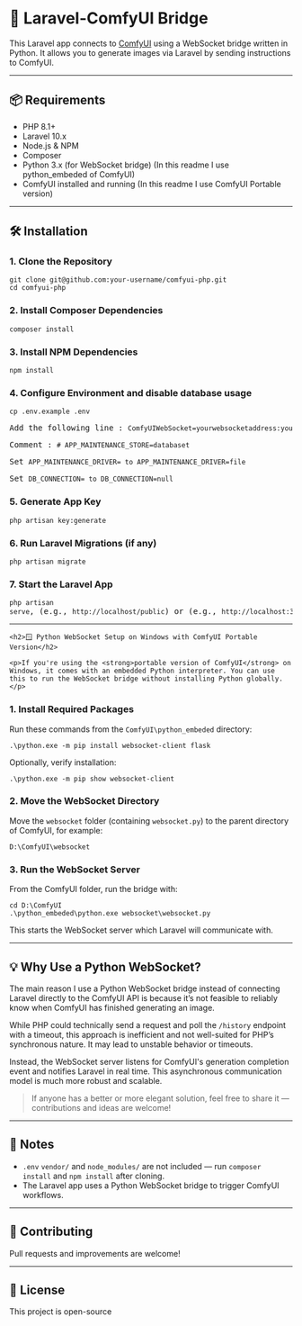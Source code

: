   <h1>🚀 Laravel-ComfyUI Bridge</h1>

  <p>This Laravel app connects to <a href="https://github.com/comfyanonymous/ComfyUI" target="_blank">ComfyUI</a> using a WebSocket bridge written in Python. It allows you to generate images via Laravel by sending instructions to ComfyUI.</p>

  <hr>

  <h2>📦 Requirements</h2>
  <ul>
    <li>PHP 8.1+</li>
    <li>Laravel 10.x</li>
    <li>Node.js & NPM</li>
    <li>Composer</li>
    <li>Python 3.x (for WebSocket bridge) (In this readme I use python_embeded of ComfyUI)</li>
    <li>ComfyUI installed and running (In this readme I use ComfyUI Portable version)</li>
  </ul>

  <hr>

  <h2>🛠️ Installation</h2>

  <h3>1. Clone the Repository</h3>
  <pre><code>git clone git@github.com:your-username/comfyui-php.git
cd comfyui-php</code></pre>

  <h3>2. Install Composer Dependencies</h3>
  
  <pre><code>composer install</code></pre>

  <h3>3. Install NPM Dependencies</h3>
  
  <pre><code>npm install</code></pre>

  <h3>4. Configure Environment and disable database usage</h3>
  
  <pre><code>cp .env.example .env</code></pre>
  <pre>Add the following line : <code>ComfyUIWebSocket=yourwebsocketaddress:yourwebsocketport</code></pre>
  <pre>Comment : <code># APP_MAINTENANCE_STORE=databaset</code></pre>
  <pre>Set <code>APP_MAINTENANCE_DRIVER= to APP_MAINTENANCE_DRIVER=file</code></pre>
  <pre>Set <code>DB_CONNECTION= to DB_CONNECTION=null</code></pre>
  
  <h3>5. Generate App Key</h3>
  
  <pre><code>php artisan key:generate</code></pre>

  <h3>6. Run Laravel Migrations (if any)</h3>
  
  <pre><code>php artisan migrate</code></pre>

  <h3>7. Start the Laravel App</h3>
  
  <pre><code>php artisan serve</code>, (e.g., <code>http://localhost/public</code>) or (e.g., <code>http://localhost:3000</code>) </pre>

  <hr>

    <h2>🪟 Python WebSocket Setup on Windows with ComfyUI Portable Version</h2>

    <p>If you're using the <strong>portable version of ComfyUI</strong> on Windows, it comes with an embedded Python interpreter. You can use this to run the WebSocket bridge without installing Python globally.</p>

  <h3>1. Install Required Packages</h3>
  <p>Run these commands from the <code>ComfyUI\python_embeded</code> directory:</p>
  <pre><code>.\python.exe -m pip install websocket-client flask</code></pre>

  <p>Optionally, verify installation:</p>
  <pre><code>.\python.exe -m pip show websocket-client</code></pre>

  <h3>2. Move the WebSocket Directory</h3>
  <p>Move the <code>websocket</code> folder (containing <code>websocket.py</code>) to the parent directory of ComfyUI, for example:</p>
  <pre><code>D:\ComfyUI\websocket</code></pre>

  <h3>3. Run the WebSocket Server</h3>
  <p>From the ComfyUI folder, run the bridge with:</p>
  <pre><code>cd D:\ComfyUI
.\python_embeded\python.exe websocket\websocket.py</code></pre>

  <p>This starts the WebSocket server which Laravel will communicate with.</p>

  <hr>

  <h2>💡 Why Use a Python WebSocket?</h2>

  <p>The main reason I use a Python WebSocket bridge instead of connecting Laravel directly to the ComfyUI API is because it’s not feasible to reliably know when ComfyUI has finished generating an image.</p>

  <p>While PHP could technically send a request and poll the <code>/history</code> endpoint with a timeout, this approach is inefficient and not well-suited for PHP’s synchronous nature. It may lead to unstable behavior or timeouts.</p>

  <p>Instead, the WebSocket server listens for ComfyUI's generation completion event and notifies Laravel in real time. This asynchronous communication model is much more robust and scalable.</p>

  <blockquote>
    If anyone has a better or more elegant solution, feel free to share it — contributions and ideas are welcome!
  </blockquote>

  <hr>

  <h2>📂 Notes</h2>
  <ul>
    <li><code>.env</code> <code>vendor/</code> and <code>node_modules/</code> are not included — run <code>composer install</code> and <code>npm install</code> after cloning.</li>
    <li>The Laravel app uses a Python WebSocket bridge to trigger ComfyUI workflows.</li>
  </ul>

  <hr>

  <h2>🤝 Contributing</h2>
  <p>Pull requests and improvements are welcome!</p>

  <hr>

  <h2>📝 License</h2>
  <p>This project is open-source</p>
